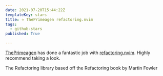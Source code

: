 ```yaml
---
date: 2021-07-20T15:44:22Z
templateKey: stars
title: ⭐ ThePrimeagen refactoring.nvim
tags:
  - github-stars
published: True

---
```


[ThePrimeagen](https://github.com/ThePrimeagen) has done a fantastic job with [refactoring.nvim](https://github.com/ThePrimeagen/refactoring.nvim). Highly recommend taking a look.

The Refactoring library based off the Refactoring book by Martin Fowler
